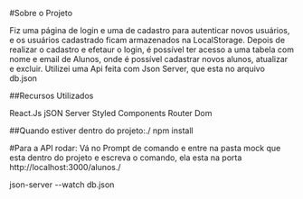 #Sobre o Projeto

Fiz uma página de login e uma de cadastro para autenticar novos usuários, e os usuários cadastrado ficam armazenados na LocalStorage.
Depois de realizar o cadastro e efetaur o login, é possível ter acesso a uma tabela com nome e email de Alunos, onde é possível cadastrar novos alunos, atualizar e excluir.
Utilizei uma Api feita com Json Server, que esta no arquivo db.json
 
##Recursos Utilizados

React.Js
jSON Server
Styled Components
Router Dom

##Quando estiver dentro do projeto:./
  npm install
  
  #Para a API rodar:
  Vá no Prompt de comando e entre na pasta mock que esta dentro do projeto e escreva o comando, ela esta na porta http://localhost:3000/alunos./
  
  json-server --watch db.json
